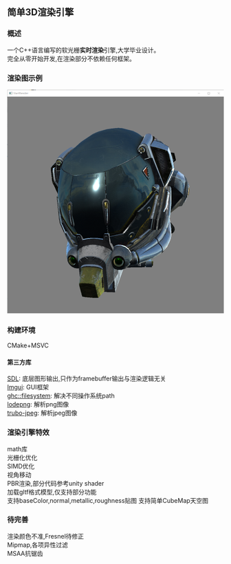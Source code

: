 ## 简单3D渲染引擎
### 概述
一个C++语言编写的软光栅**实时渲染**引擎,大学毕业设计。  
完全从零开始开发,在渲染部分不依赖任何框架。
  

### 渲染图示例
![](screenshot.png)


### 构建环境
CMake+MSVC

#### 第三方库
[SDL](https://github.com/libsdl-org/SDL ):
 底层图形输出,只作为framebuffer输出与渲染逻辑无关    
[Imgui](https://github.com/ocornut/imgui):
 GUI框架  
[ghc::filesystem](https://github.com/gulrak/filesystem):
 解决不同操作系统path  
[lodepng](https://github.com/lvandeve/lodepng):
 解析png图像  
[trubo-jpeg](https://github.com/libjpeg-turbo/libjpeg-turbo):
解析jpeg图像   


### 渲染引擎特效
math库  
光栅化优化  
SIMD优化  
视角移动   
PBR渲染,部分代码参考unity shader  
加载gltf格式模型,仅支持部分功能  
支持baseColor,normal,metallic,roughness贴图
支持简单CubeMap天空图

### 待完善
渲染颜色不准,Fresnel待修正  
Mipmap,各项异性过滤  
MSAA抗锯齿  